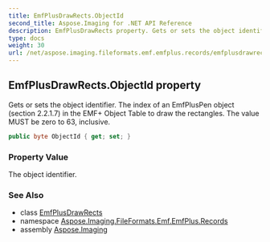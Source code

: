 ```yaml
---
title: EmfPlusDrawRects.ObjectId
second_title: Aspose.Imaging for .NET API Reference
description: EmfPlusDrawRects property. Gets or sets the object identifier. The index of an EmfPlusPen object section 2.2.1.7 in the EMF Object Table to draw the rectangles. The value MUST be zero to 63 inclusive
type: docs
weight: 30
url: /net/aspose.imaging.fileformats.emf.emfplus.records/emfplusdrawrects/objectid/
---
```

## EmfPlusDrawRects.ObjectId property

Gets or sets the object identifier. The index of an EmfPlusPen object (section 2.2.1.7) in the EMF+ Object Table to draw the rectangles. The value MUST be zero to 63, inclusive.

```csharp
public byte ObjectId { get; set; }
```

### Property Value

The object identifier.

### See Also

* class [EmfPlusDrawRects](../)
* namespace [Aspose.Imaging.FileFormats.Emf.EmfPlus.Records](../../emfplusdrawrects/)
* assembly [Aspose.Imaging](../../../)


